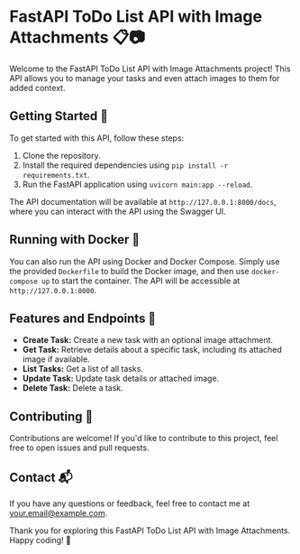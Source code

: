 # FastAPI ToDo List API with Image Attachments 📋📷

Welcome to the FastAPI ToDo List API with Image Attachments project! This API allows you to manage your tasks and even attach images to them for added context.

## Getting Started 🚀

To get started with this API, follow these steps:

1. Clone the repository.
2. Install the required dependencies using `pip install -r requirements.txt`.
3. Run the FastAPI application using `uvicorn main:app --reload`.

The API documentation will be available at `http://127.0.0.1:8000/docs`, where you can interact with the API using the Swagger UI.

## Running with Docker 🐳

You can also run the API using Docker and Docker Compose. Simply use the provided `Dockerfile` to build the Docker image, and then use `docker-compose up` to start the container. The API will be accessible at `http://127.0.0.1:8000`.

## Features and Endpoints 🌟

- **Create Task:** Create a new task with an optional image attachment.
- **Get Task:** Retrieve details about a specific task, including its attached image if available.
- **List Tasks:** Get a list of all tasks.
- **Update Task:** Update task details or attached image.
- **Delete Task:** Delete a task.

## Contributing 🤝

Contributions are welcome! If you'd like to contribute to this project, feel free to open issues and pull requests.

## Contact 📬

If you have any questions or feedback, feel free to contact me at [your.email@example.com](mailto:your.email@example.com).

Thank you for exploring this FastAPI ToDo List API with Image Attachments. Happy coding! 🚀
